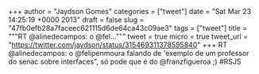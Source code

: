 
+++
author = "Jaydson Gomes"
categories = ["tweet"]
date = "Sat Mar 23 14:25:19 +0000 2013"
draft = false
slug = "47fb0efb28a7faceec621115d6de64ca43c09ae3"
tags = ["tweet"]
title = """RT @alinedecampos: o @fel..."""
tweet = true
micro = true
tweet_url = "https://twitter.com/jaydson/status/315469311378595840"
+++
RT @alinedecampos: o @felipenmoura falando de 'exemplo de um professor do senac sobre interfaces", só pode que é do @franzfigueroa ;) #RSJS
